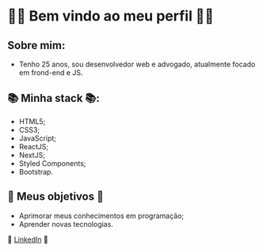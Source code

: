 # 🖖🏿 Bem vindo ao meu perfil 🖖🏿

## Sobre mim:
 - Tenho 25 anos, sou desenvolvedor web e advogado, atualmente focado em frond-end e JS. 
 
## 📚 Minha stack 📚:
 + HTML5;
 + CSS3;
 + JavaScript;
 + ReactJS;
 + NextJS;
 + Styled Components;
 + Bootstrap.

## 📝 Meus objetivos 📝
 + Aprimorar meus conhecimentos em programação;
 + Aprender novas tecnologias.
   
 💼 [LinkedIn](https://www.linkedin.com/in/carlos-d%C3%B3ria-877122199/) 📧[](carlosdoria953@gmail.com)
<!--
**carlosdoria/carlosdoria** is a ✨ _special_ ✨ repository because its `README.md` (this file) appears on your GitHub profile.

Here are some ideas to get you started:

 Me chamo Carlos e sou desenvolvedor junior, focando em front-end 

- 🔭 I’m currently working on ...
- 🌱 I’m currently learning ...
- 👯 I’m looking to collaborate on ...
- 🤔 I’m looking for help with ...
- 💬 Ask me about ...
- 📫 How to reach me: ...
- 😄 Pronouns: ...
- ⚡ Fun fact: ...
-->
